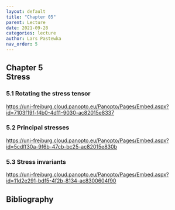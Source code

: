 ```yaml
---
layout: default
title: "Chapter 05"
parent: Lecture
date: 2021-09-28
categories: lecture
author: Lars Pastewka
nav_order: 5
---
```



<h2 class='chapterHead'><span class='titlemark'>Chapter 5</span><br /><a id='x1-10005'></a>Stress</h2>
<h3 class='sectionHead'><span class='titlemark'>5.1 </span> <a id='x1-20005.1'></a>Rotating the stress tensor</h3>
<!-- l. 5 --><p class='noindent'><a href='https://uni-freiburg.cloud.panopto.eu/Panopto/Pages/Embed.aspx?id=7103f19f-f4b0-4d11-9030-ac82015e8337' class='url'><span class='cmtt-12'>https://uni-freiburg.cloud.panopto.eu/Panopto/Pages/Embed.aspx?id=7103f19f-f4b0-4d11-9030-ac82015e8337</span></a>
</p><!-- l. 7 --><p class='noindent'>
</p>
<h3 class='sectionHead'><span class='titlemark'>5.2 </span> <a id='x1-30005.2'></a>Principal stresses</h3>
<!-- l. 9 --><p class='noindent'><a href='https://uni-freiburg.cloud.panopto.eu/Panopto/Pages/Embed.aspx?id=5cdff30a-9f6b-47cb-bc25-ac82015e830b' class='url'><span class='cmtt-12'>https://uni-freiburg.cloud.panopto.eu/Panopto/Pages/Embed.aspx?id=5cdff30a-9f6b-47cb-bc25-ac82015e830b</span></a>
</p><!-- l. 11 --><p class='noindent'>
</p>
<h3 class='sectionHead'><span class='titlemark'>5.3 </span> <a id='x1-40005.3'></a>Stress invariants</h3>
<!-- l. 13 --><p class='noindent'><a href='https://uni-freiburg.cloud.panopto.eu/Panopto/Pages/Embed.aspx?id=11d2e291-bdf5-4f2b-8134-ac8300604f90' class='url'><span class='cmtt-12'>https://uni-freiburg.cloud.panopto.eu/Panopto/Pages/Embed.aspx?id=11d2e291-bdf5-4f2b-8134-ac8300604f90</span></a>



</p>
<h2 class='likechapterHead'><a id='x1-50005.3'></a>Bibliography</h2>

